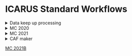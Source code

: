 # ICARUS Standard Workflows

<details><summary>Data keep up processing</summary>
stage0_multiTPC_icarus.fcl<br>
stage1_multiTPC_icarus_gauss.fcl<br>
</details>

<details><summary>MC 2020</summary>
g4_enable_spacecharge.fcl<br>
multitpc_detsim_icarus.fcl<br>
reco_icarus_driver_reco_multitpc_gauss_sce.fcl<br>
reco_icarus_driver_reco_multitpc_raw.fcl<br>
</details>

<details><summary>MC 2021</summary>
cosmics_g4_icarus.fcl<br>
g4_enable_spacecharge.fcl<br>
cosmics_g4_enable_spacecharge.fcl<br>
multitpc_detsim_icarus.fcl<br>
reco_icarus_driver_reco_multitpc_gauss.fcl<br>
reco_icarus_driver_reco_multitpc_raw.fcl<br>
</details>

<details><summary>CAF maker</summary>
cafmakerjob_icarus_sce.fcl
</details>

[MC 2021B](https://docs.google.com/document/d/13Mvt91CVixfdo1e3ah9Ru-wfbYUXEvHMlcbVk2RYCsE/edit?usp=sharing)
